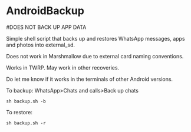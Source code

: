 AndroidBackup
=============
#DOES NOT BACK UP APP DATA

Simple shell script that backs up and restores WhatsApp messages, apps and photos into external_sd.

Does not work in Marshmallow due to external card naming conventions.

Works in TWRP. May work in other recoveries.

Do let me know if it works in the terminals of other Android versions.



To backup:
WhatsApp>Chats and calls>Back up chats
```
sh backup.sh -b
```

To restore:
```
sh backup.sh -r
```
